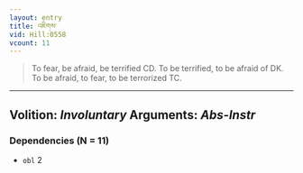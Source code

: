```yaml
---
layout: entry
title: འཇིགས་
vid: Hill:0558
vcount: 11
---
```

> To fear, be afraid, be terrified CD\. To be terrified, to be afraid of DK\. To be afraid, to fear, to be terrorized TC\.

---
Volition: _Involuntary_
Arguments: _Abs-Instr_
---

### Dependencies (N = 11)
* `obl` 2
